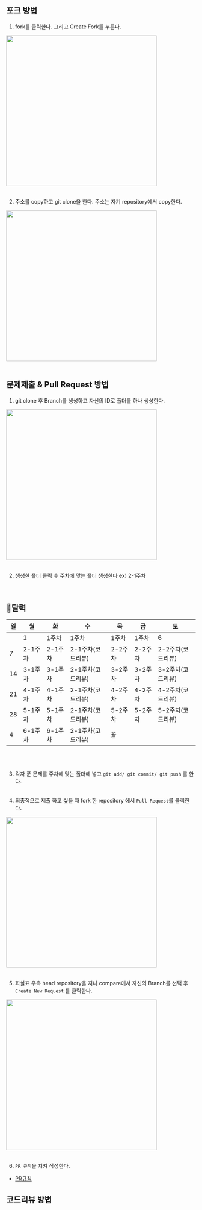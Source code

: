 ## 포크 방법

1. fork를 클릭한다. 그리고 Create Fork를 누른다.
<img width="400px" src="https://github.com/ssung2sin/algorithm-study-sist0615/assets/154345608/42b50b33-8157-415e-bea1-7e31c182ff1e" />
<br/><br/>


2. 주소를 copy하고 git clone을 한다. 주소는 자기 repository에서 copy한다.
<img width="400px" src="https://github.com/ssung2sin/algorithm-study-sist0615/assets/154345608/94cec143-79e2-42ab-9837-6016f496f18d" />
<br/><br/>


## 문제제출 & Pull Request 방법

1. git clone 후 Branch를 생성하고 자신의 ID로 폴더를 하나 생성한다.
<img width="400px" src="https://github.com/ssung2sin/algorithm-study-sist0615/assets/136788985/ee4d8d21-d40f-4737-b1ed-72b082929951" />
<br/><br/>


2. 생성한 폴더 클릭 후 주차에 맞는 폴더 생성한다 ex) 2-1주차
<br/>

## 📆달력

| 일 | 월 | 화 | 수 | 목 | 금 | 토 |
|----|-------|-------|-------|-------|-------|-------|
|    |  1 | 1주차 | 1주차 | 1주차 | 1주차 |  6 |
|  7 | 2-1주차 | 2-1주차 | 2-1주차(코드리뷰) | 2-2주차 | 2-2주차 | 2-2주차(코드리뷰) |
| 14 | 3-1주차 | 3-1주차 | 2-1주차(코드리뷰) | 3-2주차 | 3-2주차 | 3-2주차(코드리뷰) |
| 21 | 4-1주차 | 4-1주차 | 2-1주차(코드리뷰) | 4-2주차 | 4-2주차 | 4-2주차(코드리뷰) |
| 28 | 5-1주차 | 5-1주차 | 2-1주차(코드리뷰) | 5-2주차 | 5-2주차 | 5-2주차(코드리뷰) |
|  4 | 6-1주차 | 6-1주차 | 2-1주차(코드리뷰) |  끝   |    |    |

<br/><br/>

3. 각자 푼 문제를 주차에 맞는 폴더에 넣고 `git add/ git commit/ git push` 를 한다.
<br/><br/>

4. 최종적으로 제출 하고 싶을 때 fork 한 repository 에서 `Pull Request`를 클릭한다.
<img width="400px" src="https://github.com/ssung2sin/algorithm-study-sist0615/assets/136788985/709ea792-33ad-4d4e-9e05-afc1913171de" />
<br/><br/>

5. 화살표 우측 head repository을 지나 compare에서 자신의 Branch를 선택 후 `Create New Request` 를 클릭한다.
<img width="400px" src="https://github.com/ssung2sin/algorithm-study-sist0615/assets/136788985/3e346aeb-2d9f-42be-9fdd-dac0f0348b39" />
<br/><br/>

6. `PR 규칙`을 지켜 작성한다.
* [PR규칙](https://github.com/ssung2sin/algorithm-study-sist0615/blob/master/README.md#4%EF%B8%8F%E2%83%A3-pr-%EA%B7%9C%EC%B9%99)


## 코드리뷰 방법
